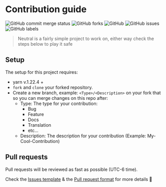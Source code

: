 # Contribution guide

![GitHub commit merge status](https://img.shields.io/github/commit-status/rodzy/neutral/master/465b199) ![GitHub forks](https://img.shields.io/github/forks/rodzy/neutral) ![GitHub](https://img.shields.io/github/license/rodzy/neutral) ![GitHub issues](https://img.shields.io/github/issues-raw/rodzy/neutral) ![GitHub labels](https://img.shields.io/github/labels/rodzy/neutral/help-wanted)

> Neutral is a fairly simple project to work on, either way check the steps below to play it safe

## Setup

The setup for this project requires:

- yarn v.1.22.4 +
- `fork` and `clone` your forked repository.
- Create a new branch, example: `<Type>/<Description>` on your fork that so you can merge changes on this repo after:
    - Type: The type for your contribution:
        - Bug
        - Feature
        - Docs
        - Translation
        - etc...
    - Description: The description for your
    contribution (Example: My-Cool-Contribution)

## Pull requests

Pull requests will be reviewed as fast as possible (UTC-6 time).

Check the [Issues template](https://github.com/rodzy/neutral/blob/master/.github/ISSUES_TEMPLATE.md) & the [Pull request format](https://github.com/rodzy/neutral/blob/master/.github/PR_TEMPLATE.md) for more details 👋
